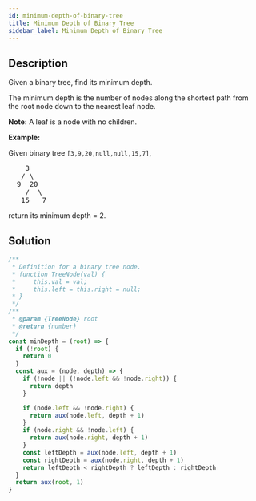 ```yaml
---
id: minimum-depth-of-binary-tree
title: Minimum Depth of Binary Tree
sidebar_label: Minimum Depth of Binary Tree
---
```

## Description
<div class="description">
<p>Given a binary tree, find its minimum depth.</p>

<p>The minimum depth is the number of nodes along the shortest path from the root node down to the nearest leaf node.</p>

<p><strong>Note:</strong>&nbsp;A leaf is a node with no children.</p>

<p><strong>Example:</strong></p>

<p>Given binary tree <code>[3,9,20,null,null,15,7]</code>,</p>

<pre>
    3
   / \
  9  20
    /  \
   15   7</pre>

<p>return its minimum&nbsp;depth = 2.</p>

</div>

## Solution
```javascript
/**
 * Definition for a binary tree node.
 * function TreeNode(val) {
 *     this.val = val;
 *     this.left = this.right = null;
 * }
 */
/**
 * @param {TreeNode} root
 * @return {number}
 */
const minDepth = (root) => {
  if (!root) {
    return 0
  }
  const aux = (node, depth) => {
    if (!node || (!node.left && !node.right)) {
      return depth
    }

    if (node.left && !node.right) {
      return aux(node.left, depth + 1)
    }
    if (node.right && !node.left) {
      return aux(node.right, depth + 1)
    }
    const leftDepth = aux(node.left, depth + 1)
    const rightDepth = aux(node.right, depth + 1)
    return leftDepth < rightDepth ? leftDepth : rightDepth
  }
  return aux(root, 1)
}

```